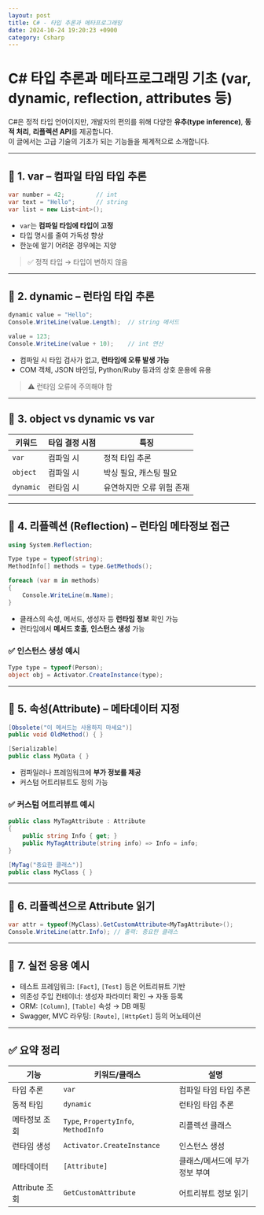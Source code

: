 ```yaml
---
layout: post
title: C# - 타입 추론과 메타프로그래밍
date: 2024-10-24 19:20:23 +0900
category: Csharp
---
```

# C# 타입 추론과 메타프로그래밍 기초 (var, dynamic, reflection, attributes 등)

C#은 정적 타입 언어이지만, 개발자의 편의를 위해 다양한 **유추(type inference)**, **동적 처리**, **리플렉션 API**를 제공합니다.  
이 글에서는 고급 기술의 기초가 되는 기능들을 체계적으로 소개합니다.

---

## 🔷 1. var – 컴파일 타임 타입 추론

```csharp
var number = 42;         // int
var text = "Hello";      // string
var list = new List<int>();
```

- `var`는 **컴파일 타임에 타입이 고정**
- 타입 명시를 줄여 가독성 향상
- 한눈에 알기 어려운 경우에는 지양

> ✅ 정적 타입 → 타입이 변하지 않음

---

## 🔷 2. dynamic – 런타임 타입 추론

```csharp
dynamic value = "Hello";
Console.WriteLine(value.Length);  // string 메서드

value = 123;
Console.WriteLine(value + 10);    // int 연산
```

- 컴파일 시 타입 검사가 없고, **런타임에 오류 발생 가능**
- COM 객체, JSON 바인딩, Python/Ruby 등과의 상호 운용에 유용

> ⚠️ 런타임 오류에 주의해야 함

---

## 🔷 3. object vs dynamic vs var

| 키워드 | 타입 결정 시점 | 특징 |
|--------|----------------|------|
| `var` | 컴파일 시 | 정적 타입 추론 |
| `object` | 컴파일 시 | 박싱 필요, 캐스팅 필요 |
| `dynamic` | 런타임 시 | 유연하지만 오류 위험 존재 |

---

## 🔷 4. 리플렉션 (Reflection) – 런타임 메타정보 접근

```csharp
using System.Reflection;

Type type = typeof(string);
MethodInfo[] methods = type.GetMethods();

foreach (var m in methods)
{
    Console.WriteLine(m.Name);
}
```

- 클래스의 속성, 메서드, 생성자 등 **런타임 정보** 확인 가능
- 런타임에서 **메서드 호출**, **인스턴스 생성** 가능

### ✅ 인스턴스 생성 예시

```csharp
Type type = typeof(Person);
object obj = Activator.CreateInstance(type);
```

---

## 🔷 5. 속성(Attribute) – 메타데이터 지정

```csharp
[Obsolete("이 메서드는 사용하지 마세요")]
public void OldMethod() { }

[Serializable]
public class MyData { }
```

- 컴파일러나 프레임워크에 **부가 정보를 제공**
- 커스텀 어트리뷰트도 정의 가능

### ✅ 커스텀 어트리뷰트 예시

```csharp
public class MyTagAttribute : Attribute
{
    public string Info { get; }
    public MyTagAttribute(string info) => Info = info;
}

[MyTag("중요한 클래스")]
public class MyClass { }
```

---

## 🔷 6. 리플렉션으로 Attribute 읽기

```csharp
var attr = typeof(MyClass).GetCustomAttribute<MyTagAttribute>();
Console.WriteLine(attr.Info); // 출력: 중요한 클래스
```

---

## 🔷 7. 실전 응용 예시

- 테스트 프레임워크: `[Fact]`, `[Test]` 등은 어트리뷰트 기반
- 의존성 주입 컨테이너: 생성자 파라미터 확인 → 자동 등록
- ORM: `[Column]`, `[Table]` 속성 → DB 매핑
- Swagger, MVC 라우팅: `[Route]`, `[HttpGet]` 등의 어노테이션

---

## ✅ 요약 정리

| 기능 | 키워드/클래스 | 설명 |
|------|----------------|------|
| 타입 추론 | `var` | 컴파일 타임 타입 추론 |
| 동적 타입 | `dynamic` | 런타임 타입 추론 |
| 메타정보 조회 | `Type`, `PropertyInfo`, `MethodInfo` | 리플렉션 클래스 |
| 런타임 생성 | `Activator.CreateInstance` | 인스턴스 생성 |
| 메타데이터 | `[Attribute]` | 클래스/메서드에 부가정보 부여 |
| Attribute 조회 | `GetCustomAttribute` | 어트리뷰트 정보 읽기 |